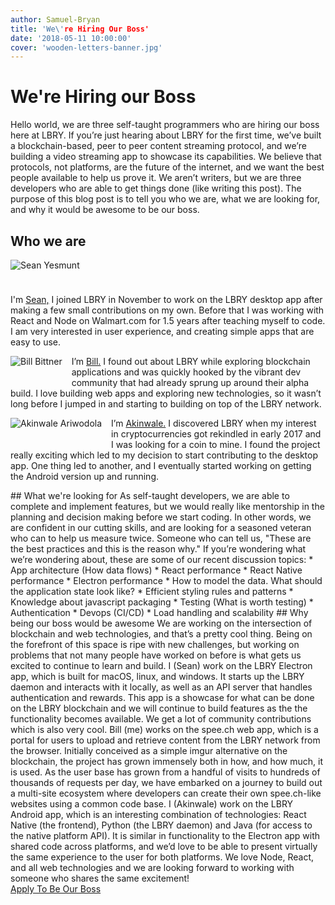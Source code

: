 ```yaml
---
author: Samuel-Bryan
title: 'We\'re Hiring Our Boss'
date: '2018-05-11 10:00:00'
cover: 'wooden-letters-banner.jpg'
---
```

# We're Hiring our Boss
Hello world, we are three self-taught programmers who are hiring our boss here at LBRY. 
If you’re just hearing about LBRY for the first time, we’ve built a blockchain-based, peer to peer content streaming protocol, and we’re building a video streaming app to showcase its capabilities. We believe that protocols, not platforms, are the future of the internet, and we want the best people available to help us prove it.
We aren’t writers, but we are three developers who are able to get things done (like writing this post). The purpose of this blog post is to tell you who we are, what we are looking for, and why it would be awesome to be our boss.
## Who we are
<main class="column-fluid">
<div class="span3"><img src="https://spee.ch/1/Sean2.jpeg" style="padding: 0 12px 24px 0" alt="Sean Yesmunt"></div><div class="span9"><p>I'm <a href="http://seanyesmunt.com"> Sean,</a> I joined LBRY in November to work on the LBRY desktop app after making a few small contributions on my own. Before that I was working with React and Node on Walmart.com for 1.5 years after teaching myself to code. I am very interested in user experience, and creating simple apps that are easy to use.</p></div>
<div class="span3"><img align="left" style="padding: 0 12px 24px 0" src="https://spee.ch/c/Bill2.jpeg" alt="Bill Bittner"></div><div class="span9"><p>I’m <a href="https://github.com/billbitt"> Bill.</a>  I found out about LBRY while exploring blockchain applications and was quickly hooked by the vibrant dev community that had already sprung up around their alpha build.  I love building web apps and exploring new technologies, so it wasn’t long before I jumped in and starting to building on top of the LBRY network.</p></div>
<div class="span3"><img align="left" style="padding: 0 12px 24px 0" src="https://spee.ch/7/Akin2.jpeg" alt="Akinwale Ariwodola"></div><div class="span9"><p>I’m <a href="https://github.com/akinwale"> Akinwale.</a> I discovered LBRY when my interest in cryptocurrencies got rekindled in early 2017 and I was looking for a coin to mine. I found the project really exciting which led to my decision to start contributing to the desktop app. One thing led to another, and I eventually started working on getting the Android version up and running.</p></div>
</main>
## What we're looking for
As self-taught developers, we are able to complete and implement features, but we would really like mentorship in the planning and decision making before we start coding. In other words, we are confident in our cutting skills, and are looking for a seasoned veteran who can to help us measure twice. Someone who can tell us, "These are the best practices and this is the reason why."
If you’re wondering what we’re wondering about, these are some of our recent discussion topics:
* App architecture (How data flows)
* React performance
* React Native performance
* Electron performance
* How to model the data. What should the application state look like?
* Efficient styling rules and patterns
* Knowledge about javascript packaging
* Testing (What is worth testing)
* Authentication
* Devops (CI/CD)
* Load handling and scalability
## Why being our boss would be awesome
We are working on the intersection of blockchain and web technologies, and that’s a pretty cool thing. Being on the forefront of this space is ripe with new challenges, but working on problems that not many people have worked on before is what gets us excited to continue to learn and build.  
I (Sean) work on the LBRY Electron app, which is built for macOS, linux, and windows. It starts up the LBRY daemon and interacts with it locally, as well as an API server that handles authentication and rewards. This app is a showcase for what can be done on the LBRY blockchain and we will continue to build features as the the functionality becomes available. We get a lot of community contributions which is also very cool.
Bill (me) works on the spee.ch web app, which is a portal for users to upload and retrieve content from the LBRY network from the browser. Initially conceived as a simple imgur alternative on the blockchain, the project has grown immensely both in how, and how much, it is used.  As the user base has grown from a handful of visits to hundreds of thousands of requests per day, we have embarked on a journey to build out a multi-site ecosystem where developers can create their own spee.ch-like websites using a common code base.
I (Akinwale) work on the LBRY Android app, which is an interesting combination of technologies: React Native (the frontend), Python (the LBRY daemon) and Java (for access to the native platform API). It is similar in functionality to the Electron app with shared code across platforms, and we’d love to be able to present virtually the same experience to the user for both platforms.
We love Node, React, and all web technologies and we are looking forward to working with someone who shares the same excitement!
<div class="spacer2 text-center">
<a class="btn-primary btn-large" href="https://hire.withgoogle.com/public/jobs/lbryio/view/P_AAAAAADAAADNhIbg93Flmj?trackingTag=joinUs">Apply To Be Our Boss</a>
</div>
